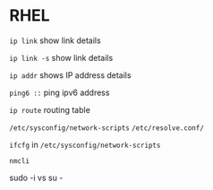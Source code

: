 # RHEL
`ip link` show link details 

`ip link -s` show link details 


`ip addr` shows IP address details 


`ping6 ::` ping ipv6 address

`ip route` routing table 


`/etc/sysconfig/network-scripts`
`/etc/resolve.conf/`


`ifcfg` in  `/etc/sysconfig/network-scripts`


`nmcli`


sudo -i vs su - 